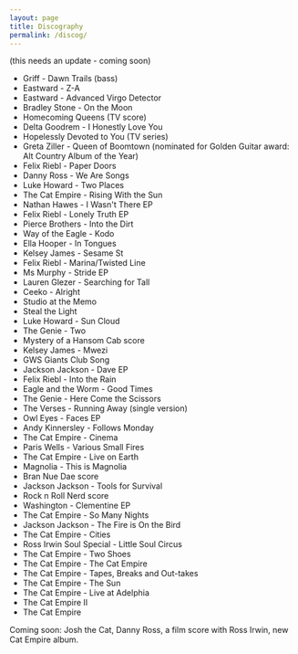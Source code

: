 ```yaml
---
layout: page
title: Discography
permalink: /discog/
---
```


(this needs an update - coming soon)
- Griff - Dawn Trails (bass)
- Eastward - Z-A
- Eastward - Advanced Virgo Detector
- Bradley Stone - On the Moon
- Homecoming Queens (TV score)
- Delta Goodrem - I Honestly Love You
- Hopelessly Devoted to You (TV series)
- Greta Ziller - Queen of Boomtown (nominated for Golden Guitar award: Alt Country Album of the Year)
- Felix Riebl - Paper Doors
- Danny Ross - We Are Songs
- Luke Howard - Two Places
- The Cat Empire - Rising With the Sun
- Nathan Hawes - I Wasn't There EP
- Felix Riebl - Lonely Truth EP
- Pierce Brothers - Into the Dirt
- Way of the Eagle - Kodo
- Ella Hooper - In Tongues
- Kelsey James - Sesame St
- Felix Riebl - Marina/Twisted Line
- Ms Murphy - Stride EP
- Lauren Glezer - Searching for Tall
- Ceeko - Alright
- Studio at the Memo
- Steal the Light
- Luke Howard - Sun Cloud
- The Genie - Two
- Mystery of a Hansom Cab score
- Kelsey James - Mwezi
- GWS Giants Club Song
- Jackson Jackson - Dave EP
- Felix Riebl - Into the Rain
- Eagle and the Worm - Good Times
- The Genie - Here Come the Scissors
- The Verses - Running Away (single version)
- Owl Eyes - Faces EP
- Andy Kinnersley - Follows Monday
- The Cat Empire - Cinema
- Paris Wells - Various Small Fires
- The Cat Empire - Live on Earth
- Magnolia - This is Magnolia
- Bran Nue Dae score
- Jackson Jackson - Tools for Survival
- Rock n Roll Nerd score
- Washington - Clementine EP
- The Cat Empire - So Many Nights
- Jackson Jackson - The Fire is On the Bird
- The Cat Empire - Cities
- Ross Irwin Soul Special - Little Soul Circus
- The Cat Empire - Two Shoes
- The Cat Empire - The Cat Empire
- The Cat Empire - Tapes, Breaks and Out-takes
- The Cat Empire - The Sun
- The Cat Empire - Live at Adelphia
- The Cat Empire II
- The Cat Empire

Coming soon: Josh the Cat, Danny Ross, a film score with Ross Irwin, new Cat Empire album.

